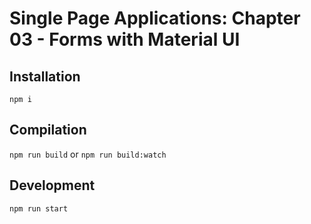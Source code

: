 Single Page Applications: Chapter 03 - Forms with Material UI
=============================================================

Installation
------------
`npm i`

Compilation
-----------
`npm run build` or `npm run build:watch`

Development
-----------
`npm run start`
